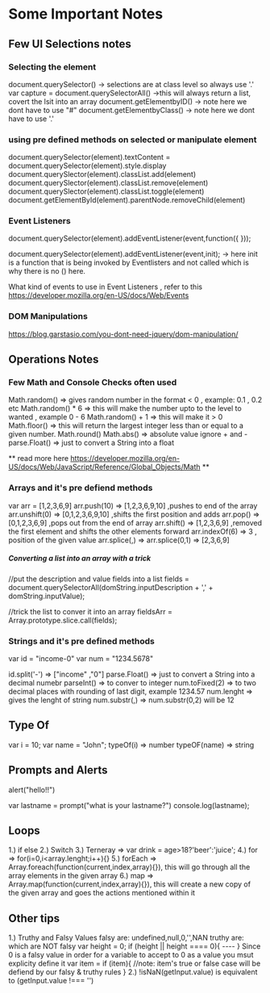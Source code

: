 # Some Important Notes 

## Few UI Selections notes

### Selecting the element
document.querySelector() -> selections are at class level so always use '.'
var capture = document.querySelectorAll() ->this will always return a list, covert the lsit into an array
document.getElementbyID() -> note here we dont have to use "#"
document.getElementbyClass() -> note here we dont have to use '.'

### using pre defined methods on selected or manipulate element
document.querySelector(element).textContent = <some value to compare>
document.querySelector(element).style.display
document.querySlector(element).classList.add(element)
document.querySlector(element).classList.remove(element)
document.querySlector(element).classList.toggle(element)
document.getElementById(element).parentNode.removeChild(element)

### Event Listeners
document.querySelector(element).addEventListener(event,function({
    <this is like an IIFE here for keeping anonymous function>
}));

document.querySelector(element).addEventListener(event,init); -> here init is a function that is being invoked by Eventlisters and not called which is why there is no () here. 

What kind of events to use in Event Listeners , refer to this 
https://developer.mozilla.org/en-US/docs/Web/Events

### DOM Manipulations

https://blog.garstasio.com/you-dont-need-jquery/dom-manipulation/


## Operations Notes

### Few Math and Console Checks often used
Math.random() => gives random number in the format < 0 , example: 0.1 , 0.2 etc
Math.random() * 6 => this will make the number upto to the level to wanted , example 0 - 6
Math.random() + 1 => this will make it > 0 
Math.floor() => this will return the largest integer less than or equal to a given number.
Math.round() 
Math.abs() => absolute value ignore + and -
parse.Float() => just to convert a String into a float

** read more here https://developer.mozilla.org/en-US/docs/Web/JavaScript/Reference/Global_Objects/Math **

### Arrays and it's pre defiend methods
var arr = [1,2,3,6,9]
arr.push(10)  => [1,2,3,6,9,10] ,pushes to end of the array
arr.unshift(0) => [0,1,2,3,6,9,10] ,shifts the first position and adds
arr.pop() => [0,1,2,3,6,9] ,pops out from the end of array
arr.shift() => [1,2,3,6,9] ,removed the first element and shifts the other elements forward
arr.indexOf(6) => 3 , position of the given value
arr.splice(<position of index to delete from>,<number of arguments to delete>) => arr.splice(0,1) => [2,3,6,9]

##### Converting a list into an array with a trick
//put the description and value fields into a list
fields = document.querySelectorAll(domString.inputDescription + ',' + domString.inputValue);

//trick the list to conver it into an array
fieldsArr = Array.prototype.slice.call(fields);

### Strings and it's pre defined methods
var id = "income-0"
var num = "1234.5678"

id.split('-') => ["income" ,"0"]
parse.Float() => just to convert a String into a decimal numebr
parseInt() => to conver to integer
num.toFixed(2) => to two decimal places with rounding of last digit, example 1234.57
num.lenght => gives the lenght of string
num.substr(<position to start reading>,<end position to end reading>) => num.substr(0,2) will be 12

## Type Of
var i = 10;
var name = "John";
typeOf(i) => number
typeOF(name) => string


## Prompts and Alerts
alert("hello!!")

var lastname = prompt("what is your lastname?")
console.log(lastname);

## Loops
1.) if else
2.) Switch 
3.) Terneray => var drink = age>18?'beer':'juice';
4.) for => for(i=0,i<array.lenght;i++){}
5.) forEach => Array.foreach(function(current,index,array){}), this will go through all the array elements in the given array
6.) map => Array.map(function(current,index,array){}), this will create a new copy of the given array and goes the actions mentioned within it

## Other tips 
1.) Truthy and Falsy Values 
        falsy are: undefined,null,0,'',NAN
        truthy are: which are NOT falsy
        var height = 0;
        if (height || height ==== 0){
            ----
        } 
        Since 0 is a falsy value in order for a variable to accept to 0 as a value you msut explicity define it
        var item = <get this value from somewhere>
        if (item){
            //note: item's true or false case will be defiend by our falsy & truthy rules
        }
2.) !isNaN(getInput.value) is equivalent to (getInput.value !=== '')








